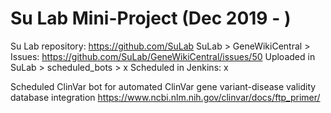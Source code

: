 # Su Lab Mini-Project (Dec 2019 - )

Su Lab repository: https://github.com/SuLab
SuLab > GeneWikiCentral > Issues: https://github.com/SuLab/GeneWikiCentral/issues/50
Uploaded in SuLab > scheduled_bots > x
Scheduled in Jenkins: x

Scheduled ClinVar bot for automated ClinVar gene variant-disease validity database integration
https://www.ncbi.nlm.nih.gov/clinvar/docs/ftp_primer/
